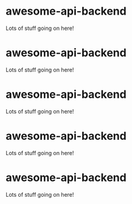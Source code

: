 # awesome-api-backend


Lots of stuff going on here!
# awesome-api-backend


Lots of stuff going on here!
# awesome-api-backend


Lots of stuff going on here!
# awesome-api-backend


Lots of stuff going on here!
# awesome-api-backend


Lots of stuff going on here!
